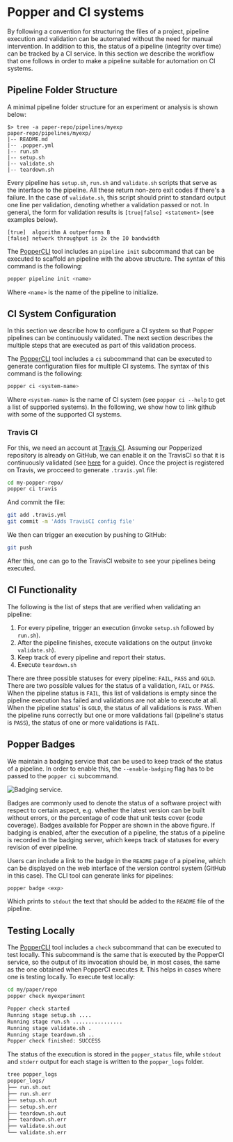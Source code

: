 # Popper and CI systems

By following a convention for structuring the files of a project, 
pipeline execution and validation can be automated without the need 
for manual intervention. In addition to this, the status of a pipeline 
(integrity over time) can be tracked by a CI service. In this section 
we describe the workflow that one follows in order to make a pipeline 
suitable for automation on CI systems.

## Pipeline Folder Structure

A minimal pipeline folder structure for an experiment or analysis is 
shown below:

```{#lst:repo .bash caption="Basic structure of a Popper repository."}
$> tree -a paper-repo/pipelines/myexp
paper-repo/pipelines/myexp/
|-- README.md
|-- .popper.yml
|-- run.sh
|-- setup.sh
|-- validate.sh
|-- teardown.sh
```

Every pipeline has `setup.sh`, `run.sh` and `validate.sh` scripts that 
serve as the interface to the pipeline. All these return non-zero exit 
codes if there's a failure. In the case of `validate.sh`, this script 
should print to standard output one line per validation, denoting 
whether a validation passed or not. In general, the form for 
validation results is `[true|false] <statement>` (see examples below).

```{#lst:validations .bash caption="Example output of validations."}
[true]  algorithm A outperforms B
[false] network throughput is 2x the IO bandwidth
```

The [PopperCLI](https://github.com/systemslab/popper/popper) tool 
includes an `pipeline init` subcommand that can be executed to 
scaffold an pipeline with the above structure. The syntax of this 
command is the following:

```bash
popper pipeline init <name>
```

Where `<name>` is the name of the pipeline to initialize.

## CI System Configuration

In this section we describe how to configure a CI system so that 
Popper pipelines can be continuously validated. The next section 
describes the multiple steps that are executed as part of this 
validation process.

The [PopperCLI](https://github.com/systemslab/popper/popper) tool 
includes a `ci` subcommand that can be executed to generate 
configuration files for multiple CI systems. The syntax of this 
command is the following:

```bash
popper ci <system-name>
```

Where `<system-name>` is the name of CI system (see `popper ci --help` 
to get a list of supported systems). In the following, we show how to 
link github with some of the supported CI systems.

### Travis CI

For this, we need an account at [Travis CI](http://travis-ci.org). 
Assuming our Popperized repository is already on GitHub, we can enable 
it on the TravisCI so that it is continuously validated (see 
[here](https://docs.travis-ci.com/user/getting-started/) for a guide). 
Once the project is registered on Travis, we procceed to generate 
`.travis.yml` file:

```bash
cd my-popper-repo/
popper ci travis
```

And commit the file:

```bash
git add .travis.yml
git commit -m 'Adds TravisCI config file'
```

We then can trigger an execution by pushing to GitHub:

```bash
git push
```

After this, one can go to the TravisCI website to see your pipelines 
being executed.

## CI Functionality

The following is the list of steps that are verified when validating 
an pipeline:

 1. For every pipeline, trigger an execution (invoke `setup.sh` 
    followed by `run.sh`).
 2. After the pipeline finishes, execute validations on the output 
    (invoke `validate.sh`).
 3. Keep track of every pipeline and report their status.
 4. Execute `teardown.sh`

There are three possible statuses for every pipeline: `FAIL`, `PASS` 
and `GOLD`. There are two possible values for the status of a 
validation, `FAIL` or `PASS`. When the pipeline status is `FAIL`, this 
list of validations is empty since the pipeline execution has failed 
and validations are not able to execute at all. When the pipeline 
status' is `GOLD`, the status of all validations is `PASS`. When the 
pipeline runs correctly but one or more validations fail (pipeline's 
status is `PASS`), the status of one or more validations is `FAIL`.

## Popper Badges

We maintain a badging service that can be used to keep track of the 
status of a pipeline. In order to enable this, the `--enable-badging` 
flag has to be passed to the `popper ci` subcommand.

![Badging service.](/figures/cibadges.png)

Badges are commonly used to denote the status of a software project 
with respect to certain aspect, e.g. whether the latest version can be 
built without errors, or the percentage of code that unit tests cover 
(code coverage). Badges available for Popper are shown in the above 
figure. If badging is enabled, after the execution of a pipeline, the 
status of a pipeline is recorded in the badging server, which keeps 
track of statuses for every revision of ever pipeline.

Users can include a link to the badge in the `README` page of a 
pipeline, which can be displayed on the web interface of the version 
control system (GitHub in this case). The CLI tool can generate links 
for pipelines:

```bash
popper badge <exp>
```

Which prints to `stdout` the text that should be added to the `README` 
file of the pipeline.

## Testing Locally

The 
[PopperCLI](https://github.com/systemslab/popper/tree/master/popper) 
tool includes a `check` subcommand that can be executed to test 
locally. This subcommand is the same that is executed by the PopperCI 
service, so the output of its invocation should be, in most cases, the 
same as the one obtained when PopperCI executes it. This helps in 
cases where one is testing locally. To execute test locally:

```bash
cd my/paper/repo
popper check myexperiment

Popper check started
Running stage setup.sh ....
Running stage run.sh ................
Running stage validate.sh .
Running stage teardown.sh ..
Popper check finished: SUCCESS
```

The status of the execution is stored in the `popper_status` file, 
while `stdout` and `stderr` output for each stage is written to the 
`popper_logs` folder.

```bash
tree popper_logs
popper_logs/
├── run.sh.out
├── run.sh.err
├── setup.sh.out
├── setup.sh.err
├── teardown.sh.out
├── teardown.sh.err
├── validate.sh.out
└── validate.sh.err
```
